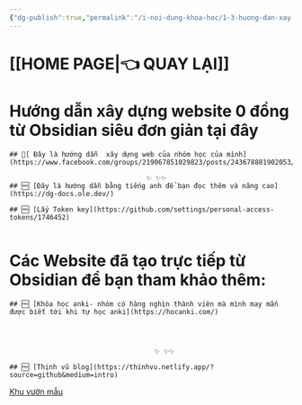 ```yaml
---
{"dg-publish":true,"permalink":"/i-noi-dung-khoa-hoc/1-3-huong-dan-xay-dung-website-truc-tiep-tu-obsidian/","dgPassFrontmatter":true,"noteIcon":"1","created":"","updated":""}
---
```



# [[HOME PAGE\|👈 QUAY LẠI]]

# Hướng dẫn xây dựng website  0 đồng từ Obsidian siêu đơn giản tại đây

```ad-summary
## 💎[ Đây là hướng dẫn  xây dựng web của nhóm học của mình](https://www.facebook.com/groups/219067851029823/posts/243678881902053/)

                                  ✨ ✨✨
## 🆓 [Đây là hướng dẫn bằng tiếng anh để bạn đọc thêm và nâng cao](https://dg-docs.ole.dev/)

## 🆓 [Lấy Token key](https://github.com/settings/personal-access-tokens/1746452)


```


# Các Website đã tạo trực tiếp từ Obsidian  để bạn tham khảo thêm:

```ad-info
## 🆓 [Khóa học anki- nhóm có hàng nghìn thành viên mà mình may mắn được biết tới khi tự học anki](https://hocanki.com/)




                                    ✨ ✨✨

## 🆓 [Thịnh vũ blog](https://thinhvu.netlify.app/?source=github&medium=intro)
```
[ Khu vườn mẫu ](https://notes.johnmavrick.com/my-thoughts/my-thoughts/)


